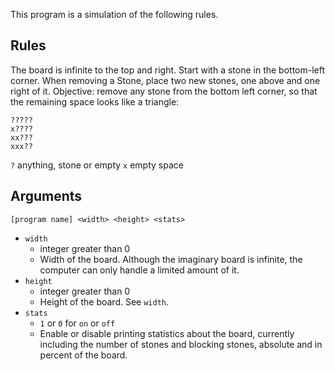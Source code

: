 This program is a simulation of the following rules.

Rules
-----
The board is infinite to the top and right.
Start with a stone in the bottom-left corner.
When removing a Stone, place two new stones, one above and one right of it.
Objective: remove any stone from the bottom left corner, so that the remaining space looks like a triangle:

    ?????
    x????
    xx???
    xxx??

`?` anything, stone or empty
`x` empty space

Arguments
---------
`[program name] <width> <height> <stats>`
- `width`
    - integer greater than 0
    - Width of the board. Although the imaginary board is infinite, the computer can only handle a limited amount of it.
- `height`
    - integer greater than 0
    - Height of the board. See `width`.
- `stats`
    - `1` or `0` for `on` or `off`
    - Enable or disable printing statistics about the board, currently including the number of stones and blocking stones, absolute and in percent of the board.

